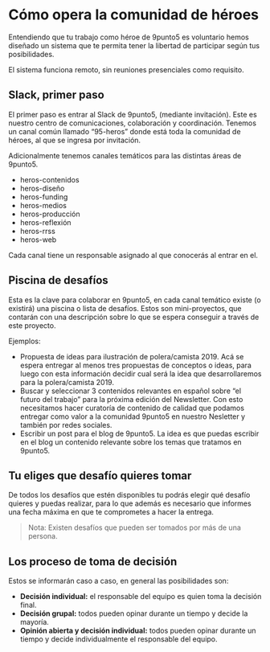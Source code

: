 # Cómo opera la comunidad de héroes
Entendiendo que tu trabajo como héroe de 9punto5 es voluntario hemos diseñado un sistema que te permita tener la libertad de participar según tus posibilidades.

El sistema funciona remoto, sin reuniones presenciales como requisito.

## Slack, primer paso
El primer paso es entrar al Slack de 9punto5, (mediante invitación). Este es nuestro centro de comunicaciones, colaboración y coordinación. Tenemos un canal común llamado “95-heros” donde está toda la comunidad de héroes, al que se ingresa por invitación.

Adicionalmente tenemos canales temáticos para las distintas áreas de 9punto5.

* heros-contenidos
* heros-diseño
* heros-funding
* heros-medios
* heros-producción 
* heros-reflexión
* heros-rrss
* heros-web

Cada canal tiene un responsable asignado al que conocerás al entrar en el.

## Piscina de desafíos
Esta es la clave para colaborar en 9punto5, en cada canal temático existe (o existirá) una piscina o lista de desafíos. Estos son mini-proyectos, que contarán con una descripción sobre lo que se espera conseguir a través de este proyecto.

Ejemplos:
- Propuesta de ideas para ilustración de polera/camista 2019. Acá se espera entregar al menos tres propuestas de conceptos o ideas, para luego con esta información decidir cual será la idea que desarrollaremos para la polera/camista 2019.
- Buscar y seleccionar 3 contenidos relevantes en español sobre “el futuro del trabajo” para la próxima edición del Newsletter. Con esto necesitamos hacer curatoría de contenido de calidad que podamos entregar como valor a la comunidad 9punto5 en nuestro Nesletter y también por redes sociales.
- Escribir un post para el blog de 9punto5. La idea es que puedas escribir en el blog un contenido relevante sobre los temas que tratamos en 9punto5.

## Tu eliges que desafío quieres tomar
De todos los desafíos que estén disponibles tu podrás elegir qué desafío quieres y puedas realizar, para lo que además es necesario que informes una fecha máxima en que te comprometes a hacer la entrega.

> Nota: Existen desafíos que pueden ser tomados por más de una persona.

## Los proceso de toma de decisión
Estos se informarán caso a caso, en general las posibilidades son:
- **Decisión individual:** el responsable del equipo es quien toma la decisión final.
- **Decisión grupal:** todos pueden opinar durante un tiempo y decide la mayoría.
- **Opinión abierta y decisión individual:** todos pueden opinar durante un tiempo y decide individualmente el responsable del equipo.
